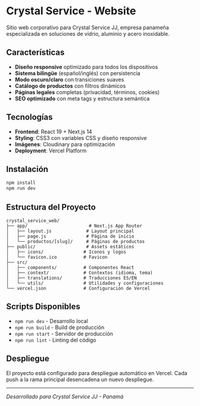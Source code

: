 # Crystal Service - Website

Sitio web corporativo para Crystal Service JJ, empresa panameña especializada en soluciones de vidrio, aluminio y acero inoxidable.

## Características

- **Diseño responsive** optimizado para todos los dispositivos
- **Sistema bilingüe** (español/inglés) con persistencia
- **Modo oscuro/claro** con transiciones suaves
- **Catálogo de productos** con filtros dinámicos
- **Páginas legales** completas (privacidad, términos, cookies)
- **SEO optimizado** con meta tags y estructura semántica

## Tecnologías

- **Frontend**: React 19 + Next.js 14
- **Styling**: CSS3 con variables CSS y diseño responsive
- **Imágenes**: Cloudinary para optimización
- **Deployment**: Vercel Platform

## Instalación

```bash
npm install
npm run dev
```

## Estructura del Proyecto

```
crystal_service_web/
├── app/                       # Next.js App Router
│   ├── layout.js             # Layout principal
│   ├── page.js               # Página de inicio
│   └── productos/[slug]/     # Páginas de productos
├── public/                   # Assets estáticos
│   ├── icons/               # Iconos y logos
│   └── favicon.ico          # Favicon
├── src/
│   ├── components/          # Componentes React
│   ├── context/             # Contextos (idioma, tema)
│   ├── translations/        # Traducciones ES/EN
│   └── utils/               # Utilidades y configuraciones
└── vercel.json              # Configuración de Vercel
```

## Scripts Disponibles

- `npm run dev` - Desarrollo local
- `npm run build` - Build de producción
- `npm run start` - Servidor de producción
- `npm run lint` - Linting del código

## Despliegue

El proyecto está configurado para despliegue automático en Vercel. Cada push a la rama principal desencadena un nuevo despliegue.

---

*Desarrollado para Crystal Service JJ - Panamá*

